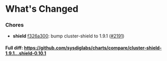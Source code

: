 # What's Changed

### Chores
- **shield** [f326a300](https://github.com/sysdiglabs/charts/commit/f326a300db4bbb14911bf33d17c122ec76c230ce): bump cluster-shield to 1.9.1 ([#2191](https://github.com/sysdiglabs/charts/issues/2191))
#### Full diff: https://github.com/sysdiglabs/charts/compare/cluster-shield-1.9.1...shield-0.10.1
